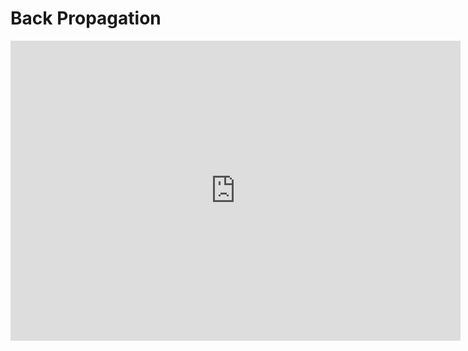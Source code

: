 # Back Propagation

<iframe width="720" height="480" src="https://www.youtube.com/embed/Ilg3gGewQ5U" title="YouTube video player" frameborder="0" allow="accelerometer; autoplay; clipboard-write; encrypted-media; gyroscope; picture-in-picture" allowfullscreen></iframe>

